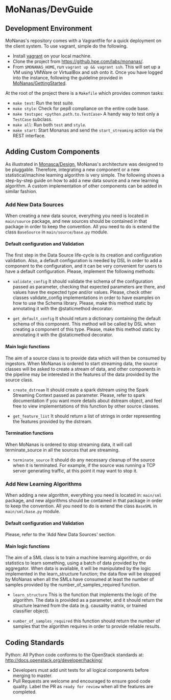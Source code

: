 

# MoNanas/DevGuide

## Development Environment

MoNanas's repository comes with a Vagrantfile for a quick deployment on the
client system. To use vagrant, simple do the following.

* Install [vagrant](https://www.vagrantup.com/) on your local machine.
* Clone the project from https://github.hpe.com/labs/monanas/.
* From `$MONANAS_HOME`, run `vagrant up && vagrant ssh`. This will set up a VM
using VMWare or VirtualBox and ssh onto it. Once you have logged into the
instance, following the guideline provided in
[MoNanas/GettingStarted](getting_started.md).

At the root of the project there is a `Makefile` which provides common tasks:

* `make test`: Run the test suite.
* `make style`: Check for pep8 compliance on the entire code base.
* `make testspec <python.path.to.TestCase>` A handy way to test only a
  `TestCase` subclass.
* `make all`: Run both `test` and `style`.
* `make start`: Start Monanas and send the `start_streaming` action via the
   REST interface.

## Adding Custom Components

As illustrated in [Monasca/Design](design.md), MoNanas's architecture was
designed to be pluggable. Therefore, integrating a new component or a new
statistical/machine learning algorithm is very simple. The following shows a
step-by-step guide on how to add a new data source and a new learning
algorithm. A custom implementation of other components can be added in similar
fashion.

### <a name="add_new_sources"></a>Add New Data Sources

When creating a new data source, everything you need is located in `main/source` package, and new sources should be contained in that package in order to keep the convention. All you need to do is extend the class `BaseSource` in `main/source/base.py` module.

#### Default configuration and Validation
The first step in the Data Source life-cycle is its creation and configuration validation. Also, a default configuration is needed by DSL in order to add a component to the configuration, and it can be very convenient for users to have a default configuration. Please, implement the following methods:

* `validate_config`
It should validate the schema of the configuration passed as parameter, checking that expected parameters are there, and values have the expected type and/or values. Please, check other classes validate_config implementations in order to have examples on how to use the Schema library. Please, make this method static by annotating it with the @staticmethod decorator.

* `get_default_config`
It should return a dictionary containing the default schema of this component. This method will be called by DSL when creating a component of this type. Please, make this method static by annotating it with the @staticmethod decorator.

#### Main logic functions
The aim of a source class is to provide data which will then be consumed by ingestors. When MoNanas is ordered to start streaming data, the source classes will be asked to create a stream of data, and other components in the pipeline may be interested in the features of the data provided by the source class.

* `create_dstream`
It should create a spark dstream using the Spark Streaming Context passed as parameter. Please, refer to spark documentation if you want more details about dstream object, and feel free to view implementations of this function by other source classes.

* `get_feature_list`
It should return a list of strings in order representing the features provided by the dstream.

#### Termination functions
When MoNanas is ordered to stop streaming data, it will call terminate_source in all the sources that are streaming.

* `terminate_source`
It should do any necessary cleanup of the source when it is terminated. For example, if the source was running a TCP server generating traffic, at this point it may want to stop it.


### <a name="add_new_algorithms"></a>Add New Learning Algorithms
When adding a new algorithm, everything you need is located in:
`main/sml` package, and new algorithms should be contained in that package in order to keep the convention. All you need to do is extend the class `BaseSML` in `main/sml/base.py` module.

#### Default configuration and Validation
Please, refer to the 'Add New Data Sources'  section.

#### Main logic functions
The aim of a SML class is to train a machine learning algorithm, or do statistics to learn something, using a batch of data provided by the aggregator. When data is available, it will be manipulated by the logic implemented in the learn_structure function; the data flow will be stopped by MoNanas when all the SMLs have consumed at least the number of samples provided by the number_of_samples_required function.

* `learn_structure`
This is the function that implements the logic of the algorithm. The data is provided as a parameter, and it should return the structure learned from the data (e.g. causality matrix, or trained classifier object).

* `number_of_samples_required`
this function should return the number of samples that the algorithm requires in order to provide reliable results.

## Coding Standards
Python: All Python code conforms to the OpenStack standards at:
http://docs.openstack.org/developer/hacking/

* Developers must add unit tests for all logical components before merging to
master.
* Pull Requests are welcome and encouraged to ensure good code quality. Label
the PR as `ready for review` when all the features are completed.

